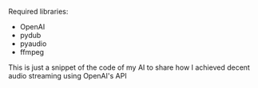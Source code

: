 Required libraries:
* OpenAI
* pydub
* pyaudio
* ffmpeg

This is just a snippet of the code of my AI to share how I achieved decent audio streaming using OpenAI's API

